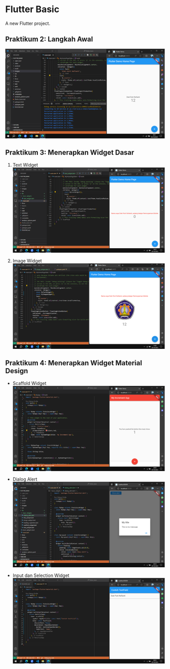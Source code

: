 # Flutter Basic

A new Flutter project.

## Praktikum 2: Langkah Awal
![Screenshot 1](images/01.png)

## Praktikum 3: Menerapkan Widget Dasar

1. Text Widget
![Screenshot 2](images/02.png)

2. Image Widget
![Screenshot 3](images/03.png)

## Praktikum 4: Menerapkan Widget Material Design

* Scaffold Widget
![Screenshot 4](images/04.png)

* Dialog Alert
![Screenshot 5](images/05.png)

* Input dan Selection Widget
![Screenshot 6](images/06.png)
